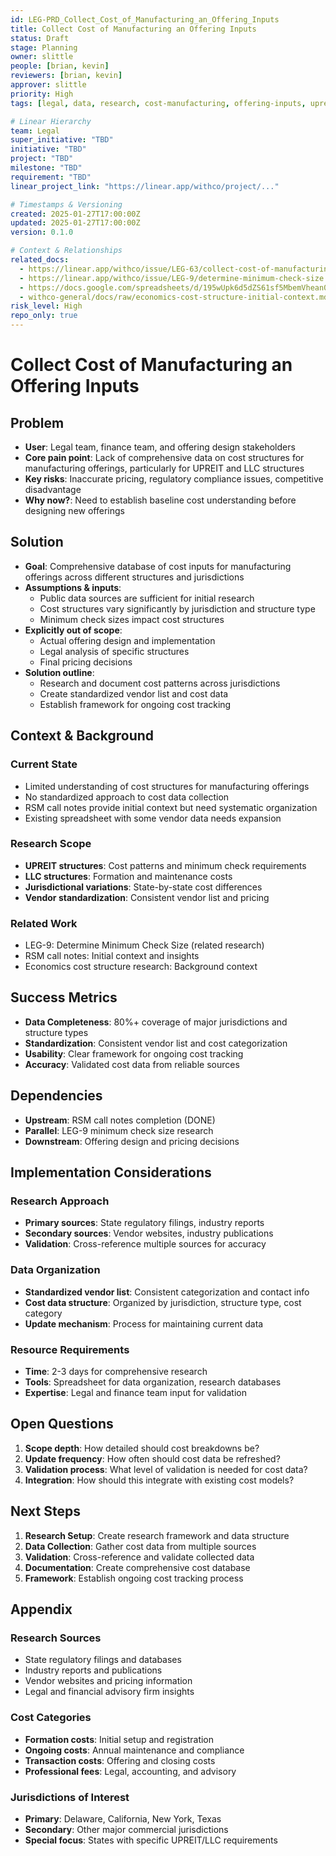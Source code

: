 ```yaml
---
id: LEG-PRD_Collect_Cost_of_Manufacturing_an_Offering_Inputs
title: Collect Cost of Manufacturing an Offering Inputs
status: Draft
stage: Planning
owner: slittle
people: [brian, kevin]
reviewers: [brian, kevin]
approver: slittle
priority: High
tags: [legal, data, research, cost-manufacturing, offering-inputs, upreit, llc, minimum-check]

# Linear Hierarchy
team: Legal
super_initiative: "TBD"
initiative: "TBD"
project: "TBD"
milestone: "TBD"
requirement: "TBD"
linear_project_link: "https://linear.app/withco/project/..."

# Timestamps & Versioning
created: 2025-01-27T17:00:00Z
updated: 2025-01-27T17:00:00Z
version: 0.1.0

# Context & Relationships
related_docs:
  - https://linear.app/withco/issue/LEG-63/collect-cost-of-manufacturing-an-offering-inputs
  - https://linear.app/withco/issue/LEG-9/determine-minimum-check-size
  - https://docs.google.com/spreadsheets/d/195wUpk6d5dZS61sf5MbemVhean0FWf5YK3o6v8nctlE/edit?usp=drive_link
  - withco-general/docs/raw/economics-cost-structure-initial-context.md
risk_level: High
repo_only: true
---
```


# Collect Cost of Manufacturing an Offering Inputs

## Problem

- **User**: Legal team, finance team, and offering design stakeholders
- **Core pain point**: Lack of comprehensive data on cost structures for manufacturing offerings, particularly for UPREIT and LLC structures
- **Key risks**: Inaccurate pricing, regulatory compliance issues, competitive disadvantage
- **Why now?**: Need to establish baseline cost understanding before designing new offerings

## Solution

- **Goal**: Comprehensive database of cost inputs for manufacturing offerings across different structures and jurisdictions
- **Assumptions & inputs**:
  - Public data sources are sufficient for initial research
  - Cost structures vary significantly by jurisdiction and structure type
  - Minimum check sizes impact cost structures
- **Explicitly out of scope**:
  - Actual offering design and implementation
  - Legal analysis of specific structures
  - Final pricing decisions
- **Solution outline**:
  - Research and document cost patterns across jurisdictions
  - Create standardized vendor list and cost data
  - Establish framework for ongoing cost tracking

## Context & Background

### Current State

- Limited understanding of cost structures for manufacturing offerings
- No standardized approach to cost data collection
- RSM call notes provide initial context but need systematic organization
- Existing spreadsheet with some vendor data needs expansion

### Research Scope

- **UPREIT structures**: Cost patterns and minimum check requirements
- **LLC structures**: Formation and maintenance costs
- **Jurisdictional variations**: State-by-state cost differences
- **Vendor standardization**: Consistent vendor list and pricing

### Related Work

- LEG-9: Determine Minimum Check Size (related research)
- RSM call notes: Initial context and insights
- Economics cost structure research: Background context

## Success Metrics

- **Data Completeness**: 80%+ coverage of major jurisdictions and structure types
- **Standardization**: Consistent vendor list and cost categorization
- **Usability**: Clear framework for ongoing cost tracking
- **Accuracy**: Validated cost data from reliable sources

## Dependencies

- **Upstream**: RSM call notes completion (DONE)
- **Parallel**: LEG-9 minimum check size research
- **Downstream**: Offering design and pricing decisions

## Implementation Considerations

### Research Approach

- **Primary sources**: State regulatory filings, industry reports
- **Secondary sources**: Vendor websites, industry publications
- **Validation**: Cross-reference multiple sources for accuracy

### Data Organization

- **Standardized vendor list**: Consistent categorization and contact info
- **Cost data structure**: Organized by jurisdiction, structure type, cost category
- **Update mechanism**: Process for maintaining current data

### Resource Requirements

- **Time**: 2-3 days for comprehensive research
- **Tools**: Spreadsheet for data organization, research databases
- **Expertise**: Legal and finance team input for validation

## Open Questions

1. **Scope depth**: How detailed should cost breakdowns be?
2. **Update frequency**: How often should cost data be refreshed?
3. **Validation process**: What level of validation is needed for cost data?
4. **Integration**: How should this integrate with existing cost models?

## Next Steps

1. **Research Setup**: Create research framework and data structure
2. **Data Collection**: Gather cost data from multiple sources
3. **Validation**: Cross-reference and validate collected data
4. **Documentation**: Create comprehensive cost database
5. **Framework**: Establish ongoing cost tracking process

## Appendix

### Research Sources

- State regulatory filings and databases
- Industry reports and publications
- Vendor websites and pricing information
- Legal and financial advisory firm insights

### Cost Categories

- **Formation costs**: Initial setup and registration
- **Ongoing costs**: Annual maintenance and compliance
- **Transaction costs**: Offering and closing costs
- **Professional fees**: Legal, accounting, and advisory

### Jurisdictions of Interest

- **Primary**: Delaware, California, New York, Texas
- **Secondary**: Other major commercial jurisdictions
- **Special focus**: States with specific UPREIT/LLC requirements

